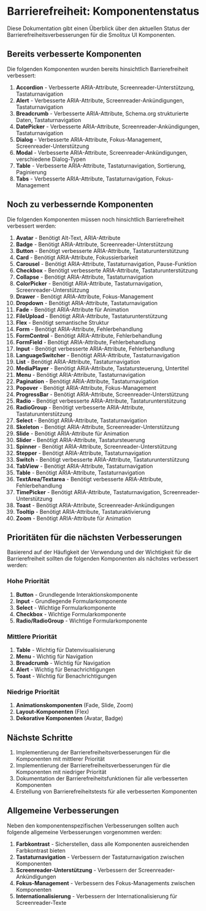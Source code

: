 # Barrierefreiheit: Komponentenstatus

Diese Dokumentation gibt einen Überblick über den aktuellen Status der Barrierefreiheitsverbesserungen für die Smolitux UI Komponenten.

## Bereits verbesserte Komponenten

Die folgenden Komponenten wurden bereits hinsichtlich Barrierefreiheit verbessert:

1. **Accordion** - Verbesserte ARIA-Attribute, Screenreader-Unterstützung, Tastaturnavigation
2. **Alert** - Verbesserte ARIA-Attribute, Screenreader-Ankündigungen, Tastaturnavigation
3. **Breadcrumb** - Verbesserte ARIA-Attribute, Schema.org strukturierte Daten, Tastaturnavigation
4. **DatePicker** - Verbesserte ARIA-Attribute, Screenreader-Ankündigungen, Tastaturnavigation
5. **Dialog** - Verbesserte ARIA-Attribute, Fokus-Management, Screenreader-Unterstützung
6. **Modal** - Verbesserte ARIA-Attribute, Screenreader-Ankündigungen, verschiedene Dialog-Typen
7. **Table** - Verbesserte ARIA-Attribute, Tastaturnavigation, Sortierung, Paginierung
6. **Tabs** - Verbesserte ARIA-Attribute, Tastaturnavigation, Fokus-Management

## Noch zu verbessernde Komponenten

Die folgenden Komponenten müssen noch hinsichtlich Barrierefreiheit verbessert werden:

1. **Avatar** - Benötigt Alt-Text, ARIA-Attribute
2. **Badge** - Benötigt ARIA-Attribute, Screenreader-Unterstützung
3. **Button** - Benötigt verbesserte ARIA-Attribute, Tastaturunterstützung
4. **Card** - Benötigt ARIA-Attribute, Fokussierbarkeit
5. **Carousel** - Benötigt ARIA-Attribute, Tastaturnavigation, Pause-Funktion
6. **Checkbox** - Benötigt verbesserte ARIA-Attribute, Tastaturunterstützung
6. **Collapse** - Benötigt ARIA-Attribute, Tastaturnavigation
7. **ColorPicker** - Benötigt ARIA-Attribute, Tastaturnavigation, Screenreader-Unterstützung
8. **Drawer** - Benötigt ARIA-Attribute, Fokus-Management
9. **Dropdown** - Benötigt ARIA-Attribute, Tastaturnavigation
10. **Fade** - Benötigt ARIA-Attribute für Animation
11. **FileUpload** - Benötigt ARIA-Attribute, Tastaturunterstützung
12. **Flex** - Benötigt semantische Struktur
13. **Form** - Benötigt ARIA-Attribute, Fehlerbehandlung
14. **FormControl** - Benötigt ARIA-Attribute, Fehlerbehandlung
15. **FormField** - Benötigt ARIA-Attribute, Fehlerbehandlung
14. **Input** - Benötigt verbesserte ARIA-Attribute, Fehlerbehandlung
14. **LanguageSwitcher** - Benötigt ARIA-Attribute, Tastaturnavigation
15. **List** - Benötigt ARIA-Attribute, Tastaturnavigation
18. **MediaPlayer** - Benötigt ARIA-Attribute, Tastatursteuerung, Untertitel
19. **Menu** - Benötigt ARIA-Attribute, Tastaturnavigation
20. **Pagination** - Benötigt ARIA-Attribute, Tastaturnavigation
21. **Popover** - Benötigt ARIA-Attribute, Fokus-Management
22. **ProgressBar** - Benötigt ARIA-Attribute, Screenreader-Unterstützung
23. **Radio** - Benötigt verbesserte ARIA-Attribute, Tastaturunterstützung
24. **RadioGroup** - Benötigt verbesserte ARIA-Attribute, Tastaturunterstützung
25. **Select** - Benötigt ARIA-Attribute, Tastaturnavigation
24. **Skeleton** - Benötigt ARIA-Attribute, Screenreader-Unterstützung
25. **Slide** - Benötigt ARIA-Attribute für Animation
28. **Slider** - Benötigt ARIA-Attribute, Tastatursteuerung
29. **Spinner** - Benötigt ARIA-Attribute, Screenreader-Unterstützung
30. **Stepper** - Benötigt ARIA-Attribute, Tastaturnavigation
31. **Switch** - Benötigt verbesserte ARIA-Attribute, Tastaturunterstützung
32. **TabView** - Benötigt ARIA-Attribute, Tastaturnavigation
33. **Table** - Benötigt ARIA-Attribute, Tastaturnavigation
34. **TextArea/Textarea** - Benötigt verbesserte ARIA-Attribute, Fehlerbehandlung
35. **TimePicker** - Benötigt ARIA-Attribute, Tastaturnavigation, Screenreader-Unterstützung
34. **Toast** - Benötigt ARIA-Attribute, Screenreader-Ankündigungen
35. **Tooltip** - Benötigt ARIA-Attribute, Tastaturaktivierung
38. **Zoom** - Benötigt ARIA-Attribute für Animation

## Prioritäten für die nächsten Verbesserungen

Basierend auf der Häufigkeit der Verwendung und der Wichtigkeit für die Barrierefreiheit sollten die folgenden Komponenten als nächstes verbessert werden:

### Hohe Priorität
1. **Button** - Grundlegende Interaktionskomponente
2. **Input** - Grundlegende Formularkomponente
3. **Select** - Wichtige Formularkomponente
4. **Checkbox** - Wichtige Formularkomponente
5. **Radio/RadioGroup** - Wichtige Formularkomponente

### Mittlere Priorität
1. **Table** - Wichtig für Datenvisualisierung
2. **Menu** - Wichtig für Navigation
3. **Breadcrumb** - Wichtig für Navigation
4. **Alert** - Wichtig für Benachrichtigungen
5. **Toast** - Wichtig für Benachrichtigungen

### Niedrige Priorität
1. **Animationskomponenten** (Fade, Slide, Zoom)
2. **Layout-Komponenten** (Flex)
3. **Dekorative Komponenten** (Avatar, Badge)

## Nächste Schritte

1. Implementierung der Barrierefreiheitsverbesserungen für die Komponenten mit mittlerer Priorität
2. Implementierung der Barrierefreiheitsverbesserungen für die Komponenten mit niedriger Priorität
3. Dokumentation der Barrierefreiheitsfunktionen für alle verbesserten Komponenten
4. Erstellung von Barrierefreiheitstests für alle verbesserten Komponenten

## Allgemeine Verbesserungen

Neben den komponentenspezifischen Verbesserungen sollten auch folgende allgemeine Verbesserungen vorgenommen werden:

1. **Farbkontrast** - Sicherstellen, dass alle Komponenten ausreichenden Farbkontrast bieten
2. **Tastaturnavigation** - Verbessern der Tastaturnavigation zwischen Komponenten
3. **Screenreader-Unterstützung** - Verbessern der Screenreader-Ankündigungen
4. **Fokus-Management** - Verbessern des Fokus-Managements zwischen Komponenten
5. **Internationalisierung** - Verbessern der Internationalisierung für Screenreader-Texte